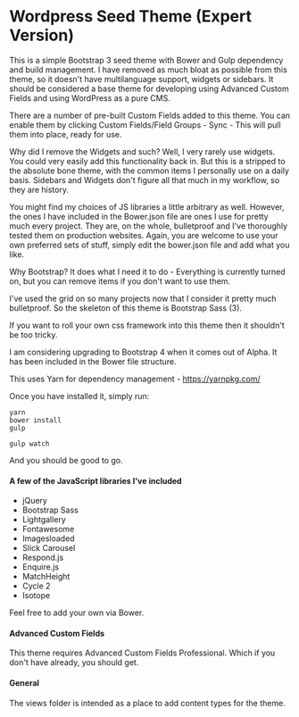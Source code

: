 
# Wordpress Seed Theme (Expert Version)

This is a simple Bootstrap 3 seed theme with Bower and Gulp dependency and build management. I have removed as much bloat as possible from this theme, so it doesn't have multilanguage support, widgets or sidebars. It should be considered a base theme for developing using Advanced Custom Fields and using WordPress as a pure CMS.

There are a number of pre-built Custom Fields added to this theme. You can enable them by clicking Custom Fields/Field Groups - Sync - This will pull them into place, ready for use.

Why did I remove the Widgets and such? Well, I very rarely use widgets. You could very easily add this functionality back in. But this is a stripped to the absolute bone theme, with the common items I personally use on a daily basis. Sidebars and Widgets don't figure all that much in my workflow, so they are history.

You might find my choices of JS libraries a little arbitrary as well. However, the ones I have included in the Bower.json file are ones I use for pretty much every project. They are, on the whole, bulletproof and I've thoroughly tested them on production websites. Again, you are welcome to use your own preferred sets of stuff, simply edit the bower.json file and add what you like.

Why Bootstrap? It does what I need it to do - Everything is currently turned on, but you can remove items if you don't want to use them.

I've used the grid on so many projects now that I consider it pretty much bulletproof. So the skeleton of this theme is Bootstrap Sass (3).

If you want to roll your own css framework into this theme then it shouldn't be too tricky.

I am considering upgrading to Bootstrap 4 when it comes out of Alpha. It has been included in the Bower file structure.

This uses Yarn for dependency management - https://yarnpkg.com/

Once you have installed it, simply run:

	yarn   
	bower install   
	gulp

	gulp watch

And you should be good to go.

#### A few of the JavaScript libraries I've included

* jQuery
* Bootstrap Sass
* Lightgallery
* Fontawesome
* Imagesloaded
* Slick Carousel
* Respond.js
* Enquire.js
* MatchHeight
* Cycle 2
* Isotope

Feel free to add your own via Bower.

#### Advanced Custom Fields

This theme requires Advanced Custom Fields Professional. Which if you don't have already, you should get.

#### General

The views folder is intended as a place to add content types for the theme.
